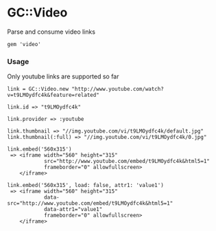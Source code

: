 # GC::Video

Parse and consume video links

    gem 'video'

### Usage

Only youtube links are supported so far

    link = GC::Video.new "http://www.youtube.com/watch?v=t9LMOydfc4k&feature=related"

    link.id => "t9LMOydfc4k"

    link.provider => :youtube

    link.thumbnail => "//img.youtube.com/vi/t9LMOydfc4k/default.jpg"
    link.thumbnail(:full) => "//img.youtube.com/vi/t9LMOydfc4k/0.jpg"

    link.embed('560x315')
     => <iframe width="560" height="315"
                src="http://www.youtube.com/embed/t9LMOydfc4k&html5=1"
                frameborder="0" allowfullscreen>
        </iframe>

    link.embed('560x315', load: false, attr1: 'value1')
     => <iframe width="560" height="315"
                data-src="http://www.youtube.com/embed/t9LMOydfc4k&html5=1"
                data-attr1="value1"
                frameborder="0" allowfullscreen>
        </iframe>
